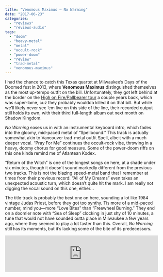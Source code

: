 ```yaml
---
title: "Venomous Maximus – No Warning"
date: "2017-06-23"
categories: 
  - "reviews"
  - "reviews-audio"
tags: 
  - "doom"
  - "heavy-metal"
  - "metal"
  - "occult-rock"
  - "power-doom"
  - "review"
  - "trad-metal"
  - "venomous-maximus"
---
```


I had the chance to catch this Texas quartet at Milwaukee’s Days of the Doomed fest in 2013, where **Venomous Maximus** distinguished themselves as the most up-tempo outfit on the bill. Unfortunately, they got left behind at the border on the [High on Fire/Pallbearer tour](https://hellbound.ca/2015/08/amateur-concert-photography-hour-high-on-firepallbearerlucifer-opera-house-august-13-2015/) a couple years back, which was super-lame, cuz they probably wouldda killed it on that bill. But while we’ll likely never see ‘em live on this side of the line, their recorded output still holds its own, with their third full-length album out next month on Shadow Kingdom.

_No Warning_ eases us in with an instrumental keyboard intro, which fades into the gloomy, mid-paced metal of “Spellbound.” This track is actually somewhat akin to Vancouver trad-metal outfit Spell, albeit with a much deeper vocal. “Pray For Me” continues the occult-rock vibe, throwing in a heavy, doomy chorus for good measure. Some of the power-doom riffs on this one kinda remind me of Atlantean Kodex.

“Return of the Witch” is one of the longest songs on here, at a shade under six minutes, though it doesn’t sound markedly different from the previous two tracks. This is not the blazing speed-metal band that I remember at times from their previous record. “All of My Dreams” even takes an unexpected acoustic turn, which doesn’t quite hit the mark. I am really not digging the vocal sound on this one, either…

The title track is probably the best one on here, sounding a lot like 1984 vintage Judas Priest, before they got too synthy. Tis more of a mid-paced number, mind you—more “Love Bites” than “Freewheel Burning.” They end on a doomier note with “Sea of Sleep” clocking in just shy of 10 minutes, a tune that would not have sounded outta place in Milwaukee a few years ago, where they seemed to play a lot faster than this. Overall, _No Warning_ still has its moments, but it’s lacking some of the bite of its predecessors.

<iframe style="border: 0; width: 100%; height: 120px;" src="https://bandcamp.com/EmbeddedPlayer/album=3885794508/size=large/bgcol=ffffff/linkcol=0687f5/tracklist=false/artwork=small/transparent=true/" width="300" height="150" seamless=""><a href="http://shadowkingdomrecords.bandcamp.com/album/no-warning-2">No Warning by Venomous Maximus</a></iframe>
